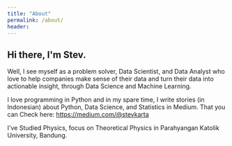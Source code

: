 ```yaml
---
title: "About"
permalink: /about/
header:
---
```


<h2>Hi there, I'm Stev.</h2>

Well, I see myself as a problem solver, Data Scientist, and Data Analyst who  love  to  help  companies  make  sense  of  their  data  and  turn their  data  into  actionable  insight, through  Data  Science  and Machine Learning. 

I love programming in Python and in my spare time, I write stories (in Indonesian) about Python, Data Science, and Statistics in Medium. That you can Check here: https://medium.com/@stevkarta

I've Studied Physics, focus on Theoretical Physics in Parahyangan Katolik University, Bandung. 



